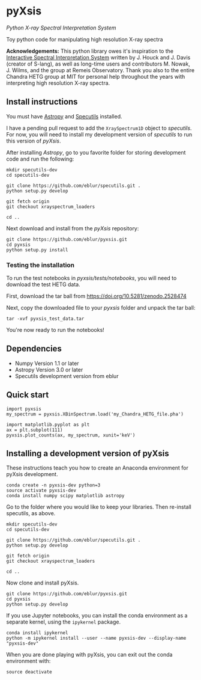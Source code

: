 # pyXsis
_Python X-ray Spectral Interpretation System_

Toy python code for manipulating high resolution X-ray spectra

**Acknowledgements:**
This python library owes it's inspiration to the [Interactive Spectral Interpretation System](http://adsabs.harvard.edu/abs/2000ASPC..216..591H) written by J. Houck and J. Davis (creator of S-lang), as well as long-time users and contributors M. Nowak, J. Wilms, and the group at Remeis Observatory. Thank you also to the entire Chandra HETG group at MIT for personal help throughout the years with interpreting high resolution X-ray spectra.

## Install instructions

You must have [Astropy](http://www.astropy.org/) and [Specutils](https://specutils.readthedocs.io/en/latest/) installed.

I have a pending pull request to add the `XraySpectrum1D` object to _specutils_.
For now, you will need to install my development version of _specutils_ to run
this version of _pyXsis_.

After installing _Astropy_, go to you favorite folder for storing
development code and run the following:

```
mkdir specutils-dev
cd specutils-dev

git clone https://github.com/eblur/specutils.git .
python setup.py develop

git fetch origin
git checkout xrayspectrum_loaders

cd ..
```

Next download and install from the _pyXsis_ repository:
```
git clone https://github.com/eblur/pyxsis.git
cd pyxsis
python setup.py install
```

### Testing the installation

To run the test notebooks in _pyxsis/tests/notebooks_, you will need to download the test HETG data.

First, download the tar ball from https://doi.org/10.5281/zenodo.2528474

Next, copy the downloaded file to your _pyxsis_ folder and unpack the tar ball:
```
tar -xvf pyxsis_test_data.tar
```

You're now ready to run the notebooks!

## Dependencies

+ Numpy Version 1.1 or later
+ Astropy Version 3.0 or later
+ Specutils development version from eblur


## Quick start

```
import pyxsis
my_spectrum = pyxsis.XBinSpectrum.load('my_Chandra_HETG_file.pha')

import matplotlib.pyplot as plt
ax = plt.subplot(111)
pyxsis.plot_counts(ax, my_spectrum, xunit='keV')
```

## Installing a development version of pyXsis

These instructions teach you how to create an Anaconda environment for pyXsis development.

```
conda create -n pyxsis-dev python=3
source activate pyxsis-dev
conda install numpy scipy matplotlib astropy
```

Go to the folder where you would like to keep your libraries. Then re-install specutils, as above.

```
mkdir specutils-dev
cd specutils-dev

git clone https://github.com/eblur/specutils.git .
python setup.py develop

git fetch origin
git checkout xrayspectrum_loaders

cd ..
```

Now clone and install pyXsis.
```
git clone https://github.com/eblur/pyxsis.git
cd pyxsis
python setup.py develop
```

If you use Jupyter notebooks, you can install the conda environment as a separate kernel, using the `ipykernel` package.
```
conda install ipykernel
python -m ipykernel install --user --name pyxsis-dev --display-name "pyxsis-dev"
```

When you are done playing with pyXsis, you can exit out the conda environment with:
```
source deactivate
```
